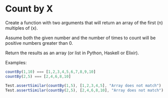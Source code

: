 # Count by X



Create a function with two arguments that will return an array of the first (n) multiples of (x). 

Assume both the given number and the number of times to count will be positive numbers greater than 0. 

Return the results as an array (or list in Python, Haskell or Elixir).

Examples:

```javascript
countBy(1,10) === [1,2,3,4,5,6,7,8,9,10]
countBy(2,5) === [2,4,6,8,10]
```



```javascript
Test.assertSimilar(countBy(1,5), [1,2,3,4,5], "Array does not match")
Test.assertSimilar(countBy(2,5), [2,4,6,8,10], "Array does not match")
```

